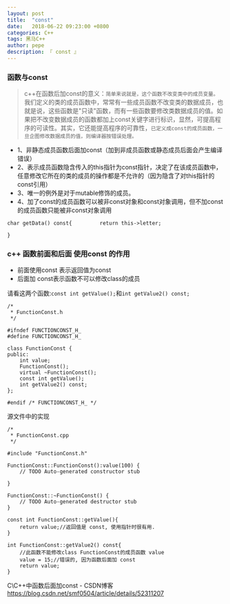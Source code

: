 ```yaml
---
layout: post
title:  "const"
date:   2018-06-22 09:23:00 +0800
categories: C++
tags: 黑马C++
author: pepe
description: 『 const 』
---
```


### 函数与const

> c++在函数后加const的意义：`简单来说就是，这个函数不改变类中的成员变量。`我们定义的类的成员函数中，常常有一些成员函数不改变类的数据成员，也就是说，这些函数是"只读"函数，而有一些函数要修改类数据成员的值。如果把不改变数据成员的函数都加上const关键字进行标识，显然，可提高程序的可读性。其实，它还能提高程序的可靠性，`已定义成const的成员函数，一旦企图修改数据成员的值，则编译器按错误处理。`
    
    
* 1、非静态成员函数后面加const（加到非成员函数或静态成员后面会产生编译错误） 
* 2、表示成员函数隐含传入的this指针为const指针，决定了在该成员函数中，   任意修改它所在的类的成员的操作都是不允许的（因为隐含了对this指针的const引用）
* 3、唯一的例外是对于mutable修饰的成员。     
* 4、加了const的成员函数可以被非const对象和const对象调用，但不加const的成员函数只能被非const对象调用
```
char getData() const{         return this->letter;

}
``` 
    
### **c++ 函数前面和后面 使用const 的作用**

* 前面使用const 表示返回值为const
* 后面加 const表示函数不可以修改class的成员  
    
    
请看这两个函数:`const int getValue();`和`int getValue2() const;`
```
/*
 * FunctionConst.h
 */

#ifndef FUNCTIONCONST_H_
#define FUNCTIONCONST_H_

class FunctionConst {
public:
    int value;
    FunctionConst();
    virtual ~FunctionConst();
    const int getValue();
    int getValue2() const;
};

#endif /* FUNCTIONCONST_H_ */
```

源文件中的实现
```
/*
 * FunctionConst.cpp 
 */

#include "FunctionConst.h"

FunctionConst::FunctionConst():value(100) {
    // TODO Auto-generated constructor stub

}

FunctionConst::~FunctionConst() {
    // TODO Auto-generated destructor stub
}

const int FunctionConst::getValue(){
    return value;//返回值是 const, 使用指针时很有用.
}

int FunctionConst::getValue2() const{
    //此函数不能修改class FunctionConst的成员函数 value
    value = 15;//错误的, 因为函数后面加 const
    return value;
}   
```    
    
    
    
C\C++中函数后面加const - CSDN博客
https://blog.csdn.net/smf0504/article/details/52311207  
    
    
    
    
    
    
    
    
    
    
    
    
    
    
    
    
    
    
    
    
    
    
    
    
    
    
    
    
    
    
    
    
    
    
    
    
    
    
    
    
    
    
    
    
    
    
    
    
    
    
    
    
    
    
    
    
    
    
    
    
    
    
    
    
    
    
    
    
    
    
    
    
    
    
    
    
    
    
    
    
    
    
    
    
    
    
    












